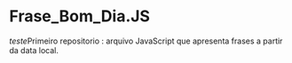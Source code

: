 # Frase_Bom_Dia.JS
*teste*Primeiro repositorio : arquivo JavaScript que apresenta frases a partir da data local. 
